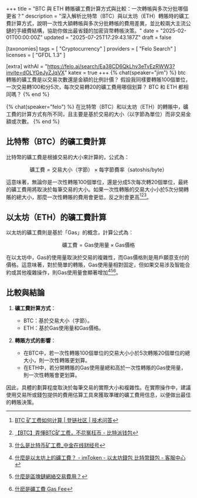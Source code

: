 +++
title = "BTC 與 ETH 轉賬礦工費計算方式與比較：一次轉帳與多次分批哪個更省？"
description = "深入解析比特幣（BTC）與以太坊（ETH）轉賬時的礦工費計算方式，說明一次性大額轉帳與多次分批轉帳的費用差異，並比較兩大主流公鏈的手續費結構，協助你做出最省錢的加密貨幣轉帳決策。"
date = "2025-02-01T00:00:00Z"
updated = "2025-07-25T17:29:43.187Z"
draft = false

[taxonomies]
tags = [ "Cryptocurrency" ]
providers = [ "Felo Search" ]
licenses = [ "GFDL 1.3" ]

[extra]
withAI = "<https://felo.ai/search/Ea38CD6QkLhv3eTvEzRWW3?invite=dOLYGeJyZJqVX>"
katex = true
+++
{% chat(speaker="jim") %}
btc 轉賬的礦工費是以交易次數還是金額的比例計價？
假設我同樣要轉賬100個單位，一次交易轉100和分5次，每次交易轉20的礦工費用哪個划算？
BTC 和 ETH 都相同嗎？
{% end %}

{% chat(speaker="felo") %}
在比特幣（BTC）和以太坊（ETH）的轉賬中，礦工費的計算方式有所不同，且主要是基於交易的大小（以字節為單位）而非交易金額或次數。
{% end %}

## **比特幣（BTC）的礦工費計算**

比特幣的礦工費是根據交易的大小來計算的，公式為：

$$
\text{礦工費} = \text{交易大小（字節）} \times \text{每字節費率（satoshis/byte）}
$$

這意味著，無論你是一次性轉賬100個單位，還是分成5次每次轉20個單位，最終的礦工費用將取決於每筆交易的大小。如果一次性轉賬的交易大小小於5次分開轉賬的總大小，那麼一次性轉賬的費用會更低，反之則會更高[^1][^31][^46]。

## **以太坊（ETH）的礦工費計算**

以太坊的礦工費則是基於「Gas」的概念，計算公式為：

$$
\text{礦工費} = \text{Gas使用量} \times \text{Gas價格}
$$

在以太坊中，Gas的使用量取決於交易的複雜性，而Gas價格則是用戶願意支付的價格。這意味著，對於簡單的轉賬，Gas使用量相對固定，但如果交易涉及智能合約或其他複雜操作，則Gas使用量會顯著增加[^4][^20][^22]。

## **比較與結論**

1. **礦工費計算方式**：
   - BTC：基於交易大小（字節）。
   - ETH：基於Gas使用量和Gas價格。

2. **轉賬方式的影響**：
   - 在BTC中，若一次性轉賬100個單位的交易大小小於5次轉賬20個單位的總大小，則一次性轉賬更划算。
   - 在ETH中，若分開轉賬的Gas使用量總和高於一次性轉賬的Gas使用量，則一次性轉賬會更划算。

因此，具體的劃算程度取決於每筆交易的實際大小和複雜性。在實際操作中，建議使用交易所或錢包提供的費用估算工具來獲取準確的礦工費用信息，以便做出最佳的轉賬決策。

[^1]: [BTC 矿工费如何计算 | 登链社区 | 技术问答](https://learnblockchain.cn/question/4436)
[^4]: [什麼是以太坊上的礦工費？ - imToken - 以太坊錢包 比特幣錢包 - 客服中心](https://support.token.im/hc/zh-tw/articles/115000957653-%E4%BB%80%E9%BA%BC%E6%98%AF%E4%BB%A5%E5%A4%AA%E5%9D%8A%E4%B8%8A%E7%9A%84%E7%A4%A6%E5%B7%A5%E8%B2%BB)
[^20]: [什麼是區塊鏈網絡交易費用？](https://www.mexc.com/zh-TW/learn/article/17827791509717)
[^22]: [什麽是礦工費 Gas Fee](https://www.mexc.com/zh-TW/learn/article/17827791510154)
[^31]: [【BTC】弄懂BTC矿工费，不花冤枉币 - 比特派钱包](https://bitpie.zendesk.com/hc/zh-cn/articles/360003669795--BTC-%E5%BC%84%E6%87%82BTC%E7%9F%BF%E5%B7%A5%E8%B4%B9-%E4%B8%8D%E8%8A%B1%E5%86%A4%E6%9E%89%E5%B8%81)
[^46]: [什么是比特币矿工费_中金在线财经号](http://mp.cnfol.com/53008/article/1713339963-141317468.html)
